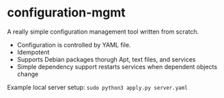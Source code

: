 # configuration-mgmt

A really simple configuration management tool written from scratch.

* Configuration is controlled by YAML file.
* Idempotent
* Supports Debian packages thorugh Apt, text files, and services
* Simple dependency support restarts services when dependent objects change

Example local server setup:
`sudo python3 apply.py server.yaml`
